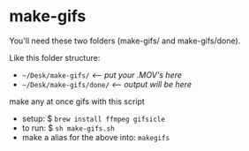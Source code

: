 # make-gifs

You'll need these two folders (make-gifs/ and make-gifs/done).

Like this folder structure:

- `~/Desk/make-gifs/` *<-- put your .MOV's here*
- `~/Desk/make-gifs/done/` *<-- output will be here*

make any at once gifs with this script

* setup: $ `brew install ffmpeg gifsicle`
* to run: $ `sh make-gifs.sh`
* make a alias for the above into: `makegifs`
